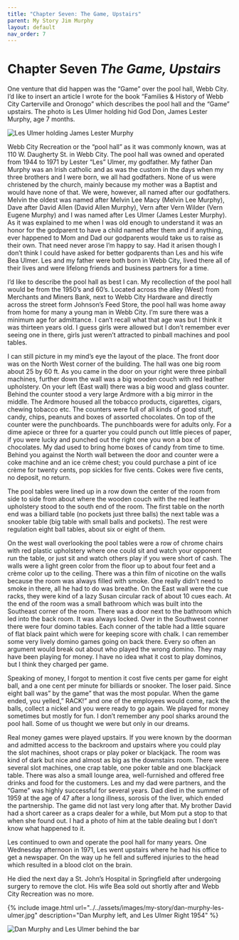 ```yaml
---
title: "Chapter Seven: The Game, Upstairs"
parent: My Story Jim Murphy
layout: default
nav_order: 7
---
```


# Chapter Seven *The Game, Upstairs*

One venture that did happen was the “Game” over the pool hall, Webb City. I’d like to insert an article I wrote for the book “Families & History of Webb City Carterville and Oronogo” which describes the pool hall and the “Game” upstairs. The photo is Les Ulmer holding hid God Don, James Lester Murphy, age 7 months.

![Les Ulmer holding James Lester Murphy](../../assets/images/webb-city-recreation/les.jpg)

Webb City Recreation or the “pool hall” as it was commonly known, was at 110 W. Daugherty St. in Webb City.  The pool hall was owned and operated from 1944 to 1971 by Lester “Les” Ulmer, my godfather.  My father Dan Murphy was an Irish catholic and as was the custom in the days when my three brothers and I were born, we all had godfathers.  None of us were christened by the church, mainly because my mother was a Baptist and would have none of that.   We were, however, all named after our godfathers.  Melvin the oldest was named after Melvin Lee Macy (Melvin Lee Murphy), Dave after David Allen (David Allen Murphy), Vern after Vern Wilder (Vern Eugene Murphy) and I was named after Les Ulmer (James Lester Murphy).  As it was explained to me when I was old enough to understand it was an honor for the godparent to have a child named after them and if anything, ever happened to Mom and Dad our godparents would take us to raise as their own.  That need never arose I’m happy to say.  Had it arisen though I don’t think I could have asked for better godparents than Les and his wife Bea Ulmer.  Les and my father were both born in Webb City, lived there all of their lives and were lifelong friends and business partners for a time.

I’d like to describe the pool hall as best I can.  My recollection of the pool hall would be from the 1950’s and 60’s.  Located across the alley (West) from Merchants and Miners Bank, next to Webb City Hardware and directly across the street form Johnson’s Feed Store, the pool hall was home away from home for many a young man in Webb City.  I’m sure there was a minimum age for admittance.  I can’t recall what that age was but I think it was thirteen years old.  I guess girls were allowed but I don’t remember ever seeing one in there, girls just weren’t attracted to pinball machines and pool tables.

I can still picture in my mind’s eye the layout of the place.  The front door was on the North West corner of the building.  The hall was one big room about 25 by 60 ft.  As you came in the door on your right were three pinball machines, further down the wall was a big wooden couch with red leather upholstery.   On your left (East wall) there was a big wood and glass counter.  Behind the counter stood a very large Ardmore with a big mirror in the middle.  The Ardmore housed all the tobacco products, cigarettes, cigars, chewing tobacco etc.  The counters were full of all kinds of good stuff, candy, chips, peanuts and boxes of assorted chocolates.  On top of the counter were the punchboards.  The punchboards were for adults only.  For a dime apiece or three for a quarter you could punch out little pieces of paper, if you were lucky and punched out the right one you won  a box of chocolates.  My dad used to bring home boxes of candy from time to time. Behind you against the North wall between the door and counter were a coke machine and an ice crème chest; you could purchase a pint of ice crème for twenty cents, pop sickles for five cents. Cokes were five cents, no deposit, no return.

The pool tables were lined up in a row down the center of the room from side to side from about where the wooden couch with the red leather upholstery stood to the south end of the room.  The first table on the north end was a billiard table (no pockets just three balls) the next table was a snooker table (big table with small balls and pockets).  The rest were regulation eight ball tables, about six or eight of them.

On the west wall overlooking the pool tables were a row of chrome chairs with red plastic upholstery where one could sit and watch your opponent run the table, or just sit and watch others play if you were short of cash. The walls were a light green color from the floor up to about four feet and a crème color up to the ceiling. There was a thin film of nicotine on the walls because the room was always filled with smoke. One really didn’t need to smoke in there, all he had to do was breathe. 
On the East wall were the cue racks, they were kind of a lazy Susan circular rack of about 10 cues each. At the end of the room was a small bathroom which was built into the Southeast corner of the room. There was a door next to the bathroom which led into the back room. It was always locked. Over in the Southwest conner there were four domino tables. Each conner of the table had a little square of flat black paint which were for keeping score with chalk. I can remember some very lively domino games going on back there. Every so often an argument would break out about who played the wrong domino.  They may have been playing for money. I have no idea what it cost to play dominos, but I think they charged per game.

Speaking of money, I forgot to mention it cost five cents per game for eight ball, and a one cent per minute for billiards or snooker. The loser paid. Since eight ball was” by the game” that was the most popular. When the game ended, you yelled,” RACK!” and one of the employees would come, rack the balls, collect a nickel and you were ready to go again. We played for money sometimes but mostly for fun.  I don’t remember any pool sharks around the pool hall. Some of us thought we were but only in our dreams.

Real money games were played upstairs. If you were known by the doorman and admitted access to the backroom and upstairs where you could play the slot machines, shoot craps or play poker or blackjack. The room was kind of dark but nice and almost as big as the downstairs room. There were several slot machines, one crap table, one poker table and one blackjack table. There was also a small lounge area, well-furnished and offered free drinks and food for the customers. Les and my dad were partners, and the “Game” was highly successful for several years.  Dad died in the summer of 1959 at the age of 47 after a long illness, sorosis of the liver, which ended the partnership. The game did not last very long after that. My brother David had a short career as a craps dealer for a while, but Mom put a stop to that when she found out. I had a photo of him at the table dealing but I don’t know what happened to it.

Les continued to own and operate the pool hall for many years. One Wednesday afternoon in 1971, Les went upstairs where he had his office to get a newspaper. On the way up he fell and suffered injuries to the head which resulted in a blood clot on the brain.

He died the next day a St. John’s Hospital in Springfield after undergoing surgery to remove the clot. His wife Bea sold out shortly after and Webb City Recreation was no more. 

{% include image.html url="../../assets/images/my-story/dan-murphy-les-ulmer.jpg" description="Dan Murphy left, and Les Ulmer Right 1954" %}

![Dan Murphy and Les Ulmer behind the bar](../../assets/images/my-story/dan-murphy-les-ulmer-bar.jpg)
